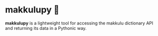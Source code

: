 # makkulupy 💬

**makkulupy** is a lightweight tool for accessing the makkulu dictionary API and returning its data in a Pythonic way.